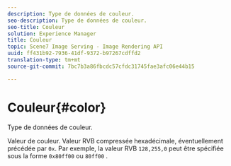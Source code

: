 ```yaml
---
description: Type de données de couleur.
seo-description: Type de données de couleur.
seo-title: Couleur
solution: Experience Manager
title: Couleur
topic: Scene7 Image Serving - Image Rendering API
uuid: ff431b92-7936-41df-9372-b97267cdffd2
translation-type: tm+mt
source-git-commit: 7bc7b3a86fbcdc57cfdc31745fae3afc06e44b15

---
```



# Couleur{#color}

Type de données de couleur.

Valeur de couleur. Valeur RVB compressée hexadécimale, éventuellement précédée par `0x`. Par exemple, la valeur RVB `128,255,0` peut être spécifiée sous la forme `0x80ff00` ou `80ff00` .
